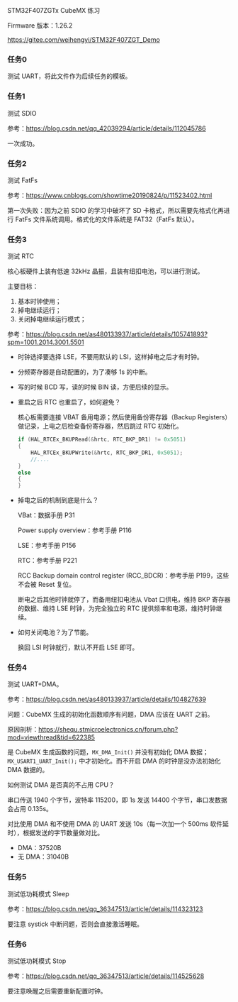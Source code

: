 STM32F407ZGTx CubeMX 练习

Firmware 版本：1.26.2

https://gitee.com/weihengyi/STM32F407ZGT_Demo

### 任务0

测试 UART，将此文件作为后续任务的模板。

### 任务1

测试 SDIO

参考：https://blog.csdn.net/qq_42039294/article/details/112045786

一次成功。

### 任务2

测试 FatFs

参考：https://www.cnblogs.com/showtime20190824/p/11523402.html

第一次失败：因为之前 SDIO 的学习中破坏了 SD 卡格式，所以需要先格式化再进行 FatFs 文件系统调用。格式化的文件系统是 FAT32（FatFs 默认）。

### 任务3

测试 RTC

核心板硬件上装有低速 32kHz 晶振，且装有纽扣电池，可以进行测试。

主要目标：

1. 基本时钟使用；
2. 掉电继续运行；
3. 关闭掉电继续运行模式；

参考：https://blog.csdn.net/as480133937/article/details/105741893?spm=1001.2014.3001.5501

- 时钟选择要选择 LSE，不要用默认的 LSI，这样掉电之后才有时钟。

- 分频寄存器是自动配置的，为了凑够 1s 的中断。

- 写的时候 BCD 写，读的时候 BIN 读，方便后续的显示。

- 重启之后 RTC 也重启了，如何避免？

  核心板需要连接 VBAT 备用电源；然后使用备份寄存器（Backup Registers）做记录，上电之后检查备份寄存器，然后跳过 RTC 初始化。

    ```c
    if (HAL_RTCEx_BKUPRead(&hrtc, RTC_BKP_DR1) != 0x5051)
    {
        HAL_RTCEx_BKUPWrite(&hrtc, RTC_BKP_DR1, 0x5051);
        //....
    }
    else
    {
    }
    ```
  
- 掉电之后的机制到底是什么？

  VBat：数据手册 P31

  Power supply overview：参考手册 P116

  LSE：参考手册 P156

  RTC：参考手册 P221

  RCC Backup domain control register (RCC_BDCR)：参考手册 P199，这些不会被 Reset 复位。

  断电之后其他时钟就停了，而备用纽扣电池从 Vbat 口供电，维持 BKP 寄存器的数据、维持 LSE 时钟，为完全独立的 RTC 提供频率和电源，维持时钟继续。

- 如何关闭电池？为了节能。

  换回 LSI 时钟就行，默认不开启 LSE 即可。

### 任务4

测试 UART+DMA。

参考：https://blog.csdn.net/as480133937/article/details/104827639

问题：CubeMX 生成的初始化函数顺序有问题，DMA 应该在 UART 之前。

原因剖析：https://shequ.stmicroelectronics.cn/forum.php?mod=viewthread&tid=622385

是 CubeMX 生成函数的问题，`MX_DMA_Init()` 并没有初始化 DMA 数据；`MX_USART1_UART_Init();` 中才初始化。而不开启 DMA 的时钟是没办法初始化 DMA 数据的。

如何测试 DMA 是否真的不占用 CPU？

串口传送 1940 个字节，波特率 115200，即 1s 发送 14400 个字节，串口发数据会占用 0.135s。

对比使用 DMA 和不使用 DMA 的 UART 发送 10s（每一次加一个 500ms 软件延时），根据发送的字节数量做对比。

- DMA：37520B
- 无 DMA：31040B

### 任务5

测试低功耗模式 Sleep

参考：https://blog.csdn.net/qq_36347513/article/details/114323123

要注意 systick 中断问题，否则会直接激活睡眠。

### 任务6

测试低功耗模式 Stop

参考：https://blog.csdn.net/qq_36347513/article/details/114525628

要注意唤醒之后需要重新配置时钟。
